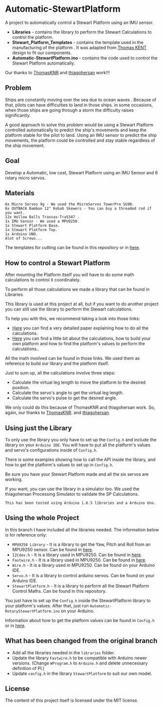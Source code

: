# Automatic-StewartPlatform

A project to automatically control a Stewart Platform using an IMU sensor.

- **Libraries** - contains the library to perform the Stewart Calculations to control the platform.
- **Stewart_Platform_Templates** - contains the template used in the manufacturing of the platform . It was adapted from [Thomas KENT](https://github.com/ThomasKNR) design to fit our components.
- **Automatic-StewartPlatform.ino** - contains the code used to control the Stewart Platform automatically.


Our thanks to [ThomasKNR](https://github.com/ThomasKNR)  and [thiagohersan](https://github.com/thiagohersan) work!!!

## Problem

Ships are constantly moving over the sea due to ocean waves . Because of that, pilots can have difficulties to land in those ships. in some occasions, when those ships are going through a storm the difficulty raises significantly.

A good approach to solve this problem would be using a Stewart Platform controlled automatically to predict the ship's movements
and keep the platform stable for the pilot to land. Using an IMU sensor to predict the ship movements, the platform could be controlled
and stay stable regardless of the ship movement.

## Goal

Develop a Automatic, low cost, Stewart Platform using an IMU Sensor and 6 rotary micro servos.

## Materials
```
6x Micro Servos 9g - We used the MicroServos TowerPro SG90.
6x OUTBACK Bamboo 12" Kebab Skewers - You can buy a threaded rod if you want.
12x Hollow Balls Traxxas-Tra5347 .
1x IMU Sensor - We used a MPU9250.
1x Stewart Platform Base.	
1x Stewart Platform Top. 	
1x Arduino UNO.
Alot of Screws...
```

The templates for cutting can be found in this repository or in [here](https://github.com/ThomasKNR).

## How to control a Stewart Platform
After mounting the Platform itself you will have to do some math calculations to control it coordinately. 

To perform all those calculations we made a library that can be found in Libraries.

This library is used at this project at all, but if you want to do another project you can still use the library to perform the Stewart calculations.

To help you with this, we recommend taking a look into those links:
* [Here](http://www.instructables.com/id/Stewart-Platform/?ALLSTEPS) you can find a very detailed paper explaining how to do all the calculations.
* [Here](http://www.instructables.com/id/Stewart-Platform/?ALLSTEPS) you can find a little bit about the calculations, how to build your own platform and how to find the platform's values to perform the calculations..

All the math involved can be found in those links. We used them as reference to build our library and the platform itself.

Just to sum up, all the calculations involve three steps:
* Calculate the virtual leg length to move the platform to the desired position.
* Calculate the servo's angle to get the virtual leg length.
* Calculate the servo's pulse to get the desired angle.

We only could do this because of ThomasKNR and thiagohersan work. So, again, our thanks to [ThomasKNR](https://github.com/ThomasKNR).  and [thiagohersan](https://github.com/thiagohersan). 

## Using just the Library
To only use the library you only have to set up the `Config.h` and include the library on your `Arduino IDE`.
You will have to put all the platform's values and servo's configurations inside of `Config.h`.

There is some examples showing how to call the API inside the library, and how to get the platform's values to set up in `Config.h`.

Be sure you have your Stewart Platform made and all the six servos are working.

If you want, you can use the library in a simulator too. We used the thiagohersan Processing Simulator to validate the SP Calculations. 

`This has been tested using Arduino 1.6.5 libraries and a Arduino Uno.`

## Using the whole Project

In this branch I have included all the libraries needed. The information below is for reference only:
* `MPU9250 Library` - It is a library to get the Yaw, Pitch and Roll from an MPU9250 sensor. Can be found in [here](https://github.com/rpicopter/ArduinoMotionSensorExample "MPU9250 Library").
* `I2Cdev.h` - It is a library used in MPU9250. Can be found in [here](https://github.com/rpicopter/ArduinoMotionSensorExample "I2Cdev Library").
* `Fastwire.h` - It is a library used in MPU9250. Can be found in [here](  https://github.com/landis/arduino/tree/master/libraries/Fastwire "Fastwire Library").
* `Wire.h` - It is a library used in MPU9250. Can be found on your Arduino IDE.
* `Servo.h` - It is a library to control arduino servos. Can be found on your Arduino IDE.
* `StewartPlatform.h` - It is a library to perform all the Stewart Platform Control Maths. Can be found in this repository.

You just have to set up the `Config.h` inside the StewartPlatform library to your platform's values. After that, just run `Automatic-RotaryStewartPlatform.ino` on your Arduino.

Information about how to get the platform values can be found in `Config.h` or in [here](http://www.instructables.com/id/Arduino-controlled-Rotary-Stewart-Platform/?ALLSTEPS).

## What has been changed from the original branch

* Add all the libraries needed in the `libraries` folder.
* Update the library `Fastwire.h` to be compatible with Arduino newer versions. (Change `WProgram.h` to `Arduino.h` and delete unnecessary definition of PI.)
* Update `config.h` in the library `StewartPlatform` to suit our own model.

## License 

The content of this project itself is licensed under the MIT license.
